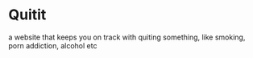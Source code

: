 # Quitit
a website that keeps you on track with quiting something, like smoking, porn addiction, alcohol etc
